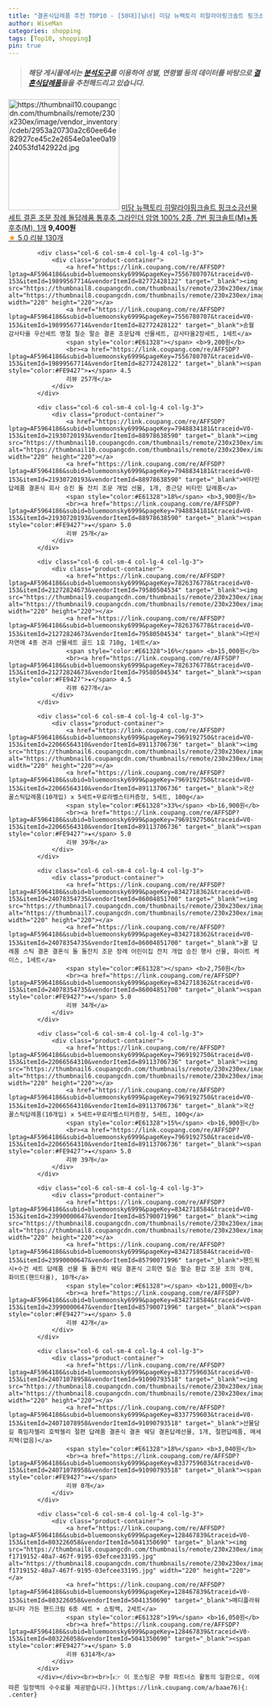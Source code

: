 ```yaml
---
title: "결혼식답례품 추천 TOP10 - [50대][남녀] 미담 뉴팩토리 히말라야핑크솔트 핑크소금선물세트 결혼 조문 장례 돌답례품 통후추 그라인더 암염 100% 2종, 7번 핑크솔트("
author: WiseMan
categories: shopping
tags: [Top10, shopping]
pin: true
---
```


> ##### 해당 게시물에서는 [**분석도구**](https://itemscout.io/)를 이용하여 **성별**, **연령별** 등의 데이터를 바탕으로 [**결혼식답례품**](https://link.coupang.com/a/baae76)들을 추천해드리고 있습니다.
<div class="container"><div class="row">
            <div class="col-6 col-sm-4 col-lg-4 col-lg-3">
                <div class="product-container">
                    <a href="https://link.coupang.com/re/AFFSDP?lptag=AF5964186&subid=bluemoonsky6999&pageKey=6538582260&traceid=V0-153&itemId=14547977077&vendorItemId=81790340833" target="_blank"><img src="https://thumbnail10.coupangcdn.com/thumbnails/remote/230x230ex/image/vendor_inventory/cdeb/2953a20730a2c60ee64e82927ce45c2e2654e0a1ee0a1924053fd142922d.jpg" alt="https://thumbnail10.coupangcdn.com/thumbnails/remote/230x230ex/image/vendor_inventory/cdeb/2953a20730a2c60ee64e82927ce45c2e2654e0a1ee0a1924053fd142922d.jpg" width="220" height="220"></a>
                    <a href="https://link.coupang.com/re/AFFSDP?lptag=AF5964186&subid=bluemoonsky6999&pageKey=6538582260&traceid=V0-153&itemId=14547977077&vendorItemId=81790340833" target="_blank">미담 뉴팩토리 히말라야핑크솔트 핑크소금선물세트 결혼 조문 장례 돌답례품 통후추 그라인더 암염 100% 2종, 7번 핑크솔트(M)+통후추(M), 1개</a>
                    <span style="color:#E61328"></span> <b>9,400원</b>
                    <br><a href="https://link.coupang.com/re/AFFSDP?lptag=AF5964186&subid=bluemoonsky6999&pageKey=6538582260&traceid=V0-153&itemId=14547977077&vendorItemId=81790340833" target="_blank"><span style="color:#FE9427">★</span> 5.0
                    리뷰 130개</a>
                </div>
            </div>
            
            <div class="col-6 col-sm-4 col-lg-4 col-lg-3">
                <div class="product-container">
                    <a href="https://link.coupang.com/re/AFFSDP?lptag=AF5964186&subid=bluemoonsky6999&pageKey=7556780707&traceid=V0-153&itemId=19899567714&vendorItemId=82772428122" target="_blank"><img src="https://thumbnail8.coupangcdn.com/thumbnails/remote/230x230ex/image/vendor_inventory/8707/e6145714ea9a1757fb9ae211475655a3279e0212fa7833920f14483022d0.jpg" alt="https://thumbnail8.coupangcdn.com/thumbnails/remote/230x230ex/image/vendor_inventory/8707/e6145714ea9a1757fb9ae211475655a3279e0212fa7833920f14483022d0.jpg" width="220" height="220"></a>
                    <a href="https://link.coupang.com/re/AFFSDP?lptag=AF5964186&subid=bluemoonsky6999&pageKey=7556780707&traceid=V0-153&itemId=19899567714&vendorItemId=82772428122" target="_blank">송월 감사타올 우산세트 명절 칠순 팔순 결혼 조문답례 선물세트, 감사타올2장세트, 1세트</a>
                    <span style="color:#E61328"></span> <b>9,200원</b>
                    <br><a href="https://link.coupang.com/re/AFFSDP?lptag=AF5964186&subid=bluemoonsky6999&pageKey=7556780707&traceid=V0-153&itemId=19899567714&vendorItemId=82772428122" target="_blank"><span style="color:#FE9427">★</span> 4.5
                    리뷰 257개</a>
                </div>
            </div>
            
            <div class="col-6 col-sm-4 col-lg-4 col-lg-3">
                <div class="product-container">
                    <a href="https://link.coupang.com/re/AFFSDP?lptag=AF5964186&subid=bluemoonsky6999&pageKey=7948834181&traceid=V0-153&itemId=21930720193&vendorItemId=88978638590" target="_blank"><img src="https://thumbnail10.coupangcdn.com/thumbnails/remote/230x230ex/image/vendor_inventory/59cf/705e4606791b2e1ba0ff51e7999f96a68da688f594ad332d03057a04da0a.png" alt="https://thumbnail10.coupangcdn.com/thumbnails/remote/230x230ex/image/vendor_inventory/59cf/705e4606791b2e1ba0ff51e7999f96a68da688f594ad332d03057a04da0a.png" width="220" height="220"></a>
                    <a href="https://link.coupang.com/re/AFFSDP?lptag=AF5964186&subid=bluemoonsky6999&pageKey=7948834181&traceid=V0-153&itemId=21930720193&vendorItemId=88978638590" target="_blank">비타민 답례품 결혼식 회사 승진 돌 잔치 조문 개업 선물, 1개, 종근당 비타민 답례품</a>
                    <span style="color:#E61328">18%</span> <b>3,900원</b>
                    <br><a href="https://link.coupang.com/re/AFFSDP?lptag=AF5964186&subid=bluemoonsky6999&pageKey=7948834181&traceid=V0-153&itemId=21930720193&vendorItemId=88978638590" target="_blank"><span style="color:#FE9427">★</span> 5.0
                    리뷰 25개</a>
                </div>
            </div>
            
            <div class="col-6 col-sm-4 col-lg-4 col-lg-3">
                <div class="product-container">
                    <a href="https://link.coupang.com/re/AFFSDP?lptag=AF5964186&subid=bluemoonsky6999&pageKey=7826376778&traceid=V0-153&itemId=21272824673&vendorItemId=79580504534" target="_blank"><img src="https://thumbnail9.coupangcdn.com/thumbnails/remote/230x230ex/image/rs_quotation_api/v5c0xfvr/1333fc1190464880bc00842cbfffd594.jpg" alt="https://thumbnail9.coupangcdn.com/thumbnails/remote/230x230ex/image/rs_quotation_api/v5c0xfvr/1333fc1190464880bc00842cbfffd594.jpg" width="220" height="220"></a>
                    <a href="https://link.coupang.com/re/AFFSDP?lptag=AF5964186&subid=bluemoonsky6999&pageKey=7826376778&traceid=V0-153&itemId=21272824673&vendorItemId=79580504534" target="_blank">다반사 자연애 4종 견과 선물세트 골드 1호 710g, 1세트</a>
                    <span style="color:#E61328">16%</span> <b>15,000원</b>
                    <br><a href="https://link.coupang.com/re/AFFSDP?lptag=AF5964186&subid=bluemoonsky6999&pageKey=7826376778&traceid=V0-153&itemId=21272824673&vendorItemId=79580504534" target="_blank"><span style="color:#FE9427">★</span> 4.5
                    리뷰 627개</a>
                </div>
            </div>
            
            <div class="col-6 col-sm-4 col-lg-4 col-lg-3">
                <div class="product-container">
                    <a href="https://link.coupang.com/re/AFFSDP?lptag=AF5964186&subid=bluemoonsky6999&pageKey=7969192750&traceid=V0-153&itemId=22066564310&vendorItemId=89113706736" target="_blank"><img src="https://thumbnail6.coupangcdn.com/thumbnails/remote/230x230ex/image/vendor_inventory/f853/a7aebfefda111a57dd571fdb7cab71ec7cc5fe3e5f1e344ce9197b526ad5.jpg" alt="https://thumbnail6.coupangcdn.com/thumbnails/remote/230x230ex/image/vendor_inventory/f853/a7aebfefda111a57dd571fdb7cab71ec7cc5fe3e5f1e344ce9197b526ad5.jpg" width="220" height="220"></a>
                    <a href="https://link.coupang.com/re/AFFSDP?lptag=AF5964186&subid=bluemoonsky6999&pageKey=7969192750&traceid=V0-153&itemId=22066564310&vendorItemId=89113706736" target="_blank">국산 꿀스틱답례품(10개입) x 5세트+무료라벨스티커증정, 5세트, 100g</a>
                    <span style="color:#E61328">33%</span> <b>16,900원</b>
                    <br><a href="https://link.coupang.com/re/AFFSDP?lptag=AF5964186&subid=bluemoonsky6999&pageKey=7969192750&traceid=V0-153&itemId=22066564310&vendorItemId=89113706736" target="_blank"><span style="color:#FE9427">★</span> 5.0
                    리뷰 39개</a>
                </div>
            </div>
            
            <div class="col-6 col-sm-4 col-lg-4 col-lg-3">
                <div class="product-container">
                    <a href="https://link.coupang.com/re/AFFSDP?lptag=AF5964186&subid=bluemoonsky6999&pageKey=8342718362&traceid=V0-153&itemId=24078354735&vendorItemId=86004851700" target="_blank"><img src="https://thumbnail7.coupangcdn.com/thumbnails/remote/230x230ex/image/vendor_inventory/9e2d/680457173dd61821f5526dd5730d1b896fee1f984c5123467a45e0937d81.jpg" alt="https://thumbnail7.coupangcdn.com/thumbnails/remote/230x230ex/image/vendor_inventory/9e2d/680457173dd61821f5526dd5730d1b896fee1f984c5123467a45e0937d81.jpg" width="220" height="220"></a>
                    <a href="https://link.coupang.com/re/AFFSDP?lptag=AF5964186&subid=bluemoonsky6999&pageKey=8342718362&traceid=V0-153&itemId=24078354735&vendorItemId=86004851700" target="_blank">꿀 답례품 스틱 결혼 결혼식 돌 돌잔치 조문 장례 어린이집 잔치 개업 승진 행사 선물, 화이트 케이스, 1세트</a>
                    <span style="color:#E61328"></span> <b>2,750원</b>
                    <br><a href="https://link.coupang.com/re/AFFSDP?lptag=AF5964186&subid=bluemoonsky6999&pageKey=8342718362&traceid=V0-153&itemId=24078354735&vendorItemId=86004851700" target="_blank"><span style="color:#FE9427">★</span> 5.0
                    리뷰 34개</a>
                </div>
            </div>
            
            <div class="col-6 col-sm-4 col-lg-4 col-lg-3">
                <div class="product-container">
                    <a href="https://link.coupang.com/re/AFFSDP?lptag=AF5964186&subid=bluemoonsky6999&pageKey=7969192750&traceid=V0-153&itemId=22066564310&vendorItemId=89113706736" target="_blank"><img src="https://thumbnail6.coupangcdn.com/thumbnails/remote/230x230ex/image/vendor_inventory/f853/a7aebfefda111a57dd571fdb7cab71ec7cc5fe3e5f1e344ce9197b526ad5.jpg" alt="https://thumbnail6.coupangcdn.com/thumbnails/remote/230x230ex/image/vendor_inventory/f853/a7aebfefda111a57dd571fdb7cab71ec7cc5fe3e5f1e344ce9197b526ad5.jpg" width="220" height="220"></a>
                    <a href="https://link.coupang.com/re/AFFSDP?lptag=AF5964186&subid=bluemoonsky6999&pageKey=7969192750&traceid=V0-153&itemId=22066564310&vendorItemId=89113706736" target="_blank">국산 꿀스틱답례품(10개입) x 5세트+무료라벨스티커증정, 5세트, 100g</a>
                    <span style="color:#E61328">15%</span> <b>16,900원</b>
                    <br><a href="https://link.coupang.com/re/AFFSDP?lptag=AF5964186&subid=bluemoonsky6999&pageKey=7969192750&traceid=V0-153&itemId=22066564310&vendorItemId=89113706736" target="_blank"><span style="color:#FE9427">★</span> 5.0
                    리뷰 39개</a>
                </div>
            </div>
            
            <div class="col-6 col-sm-4 col-lg-4 col-lg-3">
                <div class="product-container">
                    <a href="https://link.coupang.com/re/AFFSDP?lptag=AF5964186&subid=bluemoonsky6999&pageKey=8342718584&traceid=V0-153&itemId=23990000647&vendorItemId=85790071996" target="_blank"><img src="https://thumbnail8.coupangcdn.com/thumbnails/remote/230x230ex/image/vendor_inventory/3184/ac6ed3407df1bef3dcbf302f40abbfa0d52f1cdc0c66931c62bc4467e1c1.jpg" alt="https://thumbnail8.coupangcdn.com/thumbnails/remote/230x230ex/image/vendor_inventory/3184/ac6ed3407df1bef3dcbf302f40abbfa0d52f1cdc0c66931c62bc4467e1c1.jpg" width="220" height="220"></a>
                    <a href="https://link.coupang.com/re/AFFSDP?lptag=AF5964186&subid=bluemoonsky6999&pageKey=8342718584&traceid=V0-153&itemId=23990000647&vendorItemId=85790071996" target="_blank">핸드워시+수건 세트 답례품 선물 돌 돌잔치 웨딩 결혼식 고희연 칠순 팔순 환갑 조문 조의 장례, 화이트(핸드타올), 10개</a>
                    <span style="color:#E61328"></span> <b>121,000원</b>
                    <br><a href="https://link.coupang.com/re/AFFSDP?lptag=AF5964186&subid=bluemoonsky6999&pageKey=8342718584&traceid=V0-153&itemId=23990000647&vendorItemId=85790071996" target="_blank"><span style="color:#FE9427">★</span> 5.0
                    리뷰 42개</a>
                </div>
            </div>
            
            <div class="col-6 col-sm-4 col-lg-4 col-lg-3">
                <div class="product-container">
                    <a href="https://link.coupang.com/re/AFFSDP?lptag=AF5964186&subid=bluemoonsky6999&pageKey=8337759603&traceid=V0-153&itemId=24071078958&vendorItemId=91090793518" target="_blank"><img src="https://thumbnail8.coupangcdn.com/thumbnails/remote/230x230ex/image/vendor_inventory/1c12/424657f41cb69c0df7bf3179d72aa29abb71fc02da8d6761fc1faa7747c3.jpg" alt="https://thumbnail8.coupangcdn.com/thumbnails/remote/230x230ex/image/vendor_inventory/1c12/424657f41cb69c0df7bf3179d72aa29abb71fc02da8d6761fc1faa7747c3.jpg" width="220" height="220"></a>
                    <a href="https://link.coupang.com/re/AFFSDP?lptag=AF5964186&subid=bluemoonsky6999&pageKey=8337759603&traceid=V0-153&itemId=24071078958&vendorItemId=91090793518" target="_blank">선물담길 흑임자젤리 호박젤리 절편 답례품 결혼식 결혼 웨딩 결혼답례선물, 1개, 절편답례품, 메세지택(없음)</a>
                    <span style="color:#E61328">18%</span> <b>3,040원</b>
                    <br><a href="https://link.coupang.com/re/AFFSDP?lptag=AF5964186&subid=bluemoonsky6999&pageKey=8337759603&traceid=V0-153&itemId=24071078958&vendorItemId=91090793518" target="_blank"><span style="color:#FE9427">★</span> 
                    리뷰 0개</a>
                </div>
            </div>
            
            <div class="col-6 col-sm-4 col-lg-4 col-lg-3">
                <div class="product-container">
                    <a href="https://link.coupang.com/re/AFFSDP?lptag=AF5964186&subid=bluemoonsky6999&pageKey=128467839&traceid=V0-153&itemId=803226058&vendorItemId=5041350690" target="_blank"><img src="https://thumbnail8.coupangcdn.com/thumbnails/remote/230x230ex/image/retail/images/8405178270904269-f1719152-40a7-467f-9195-03efcee33195.jpg" alt="https://thumbnail8.coupangcdn.com/thumbnails/remote/230x230ex/image/retail/images/8405178270904269-f1719152-40a7-467f-9195-03efcee33195.jpg" width="220" height="220"></a>
                    <a href="https://link.coupang.com/re/AFFSDP?lptag=AF5964186&subid=bluemoonsky6999&pageKey=128467839&traceid=V0-153&itemId=803226058&vendorItemId=5041350690" target="_blank">메디플라워 보니타 가든 핸드크림 6종 세트 + 쇼핑백, 2세트</a>
                    <span style="color:#E61328">19%</span> <b>16,050원</b>
                    <br><a href="https://link.coupang.com/re/AFFSDP?lptag=AF5964186&subid=bluemoonsky6999&pageKey=128467839&traceid=V0-153&itemId=803226058&vendorItemId=5041350690" target="_blank"><span style="color:#FE9427">★</span> 5.0
                    리뷰 6314개</a>
                </div>
            </div>
            </div></div><br><br>[👉 이 포스팅은 쿠팡 파트너스 활동의 일환으로, 이에 따른 일정액의 수수료를 제공받습니다.](https://link.coupang.com/a/baae76){: .center}